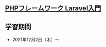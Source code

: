 ## [PHPフレームワーク Laravel入門](https://www.amazon.co.jp/PHP%E3%83%95%E3%83%AC%E3%83%BC%E3%83%A0%E3%83%AF%E3%83%BC%E3%82%AF-Laravel%E5%85%A5%E9%96%80-%E6%8E%8C%E7%94%B0%E6%B4%A5%E8%80%B6%E4%B9%83-ebook/dp/B07CLLW4MX/ref=sr_1_2?__mk_ja_JP=%E3%82%AB%E3%82%BF%E3%82%AB%E3%83%8A&keywords=laravel&qid=1569648578&sr=8-2)

## 学習期間
- 2021年12月2日（木）〜
